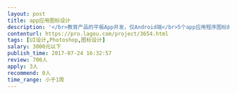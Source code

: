 ```yaml
---                
layout: post       
title: app应用图标设计           
description: '</br>教育产品的平板App开发，仅Android端</br>5个app应用程序图标的设计</br>页面通用图标设计（加载圈等等）</br>'     
contenturl: https://pro.lagou.com/project/3654.html      
tags: [UI设计,Photoshop,图标设计]            
salary: 3000元以下          
publish_time: 2017-07-24 16:32:57         
review: 700人                   
apply: 3人                   
recommend: 0人                   
time_range: 小于1周              
---                 
```

